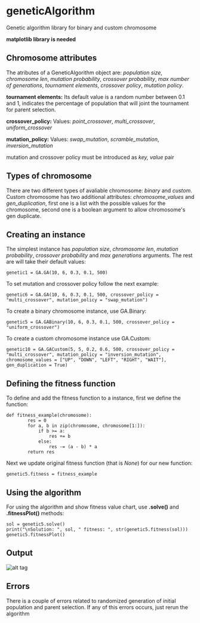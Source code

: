 # geneticAlgorithm
Genetic algorithm library for binary and custom chromosome

**matplotlib library is needed**


## Chromosome attributes

The atributes of a GeneticAlgorithm object are: _population size_, _chromosome len_, _mutation probability_, _crossover probability_, _max number of generations_, _tournament elements_, _crossover policy_,  _mutation policy_.

**tournament elements:** Its default value is a random number between 0.1 and 1, indicates the percentage of population that will joint the tournament for parent selection.

**crossover_policy:** Values: _point_crossover_, _multi_crossover_, _uniform_crossover_

**mutation_policy:** Values: _swap_mutation_, _scramble_mutation_, _inversion_mutation_

mutation and crossover policy must be introduced as _key, value_ pair 


## Types of chromosome

There are two different types of avaliable chromosome: _binary_ and _custom_.
Custom chromosome has two additional attributes: _chromosome_values_ and _gen_duplication_, first one is a list with the possible values for the chromosome, second one is a boolean argument to allow chromosome's gen duplicate.


## Creating an instance

The simplest instance has _population size_, _chromosome len_, _mutation probability_, _crossover probability_ and _max generations_ arguments. The rest are will take their default values:

```
genetic1 = GA.GA(10, 6, 0.3, 0.1, 500)
```
To set mutation and crossover policy follow the next example:

```
genetic6 = GA.GA(10, 6, 0.3, 0.1, 500, crossover_policy = "multi_crossover", mutation_policy = "swap_mutation")
```

To create a binary chromosome instance, use GA.Binary:

```
genetic5 = GA.GABinary(10, 6, 0.3, 0.1, 500, crossover_policy = "uniform_crossover") 
```

To create a custom chromosome instance use GA.Custom:

```
genetic10 = GA.GACustom(5, 5, 0.2, 0.6, 500, crossover_policy = "multi_crossover", mutation_policy = "inversion_mutation", chromosome_values = ["UP", "DOWN", "LEFT", "RIGHT", "WAIT"], gen_duplication = True)
```


## Defining the fitness function

To define and add the fitness function to a instance, first we define the function:

```
def fitness_example(chromosome):
        res = 0
        for a, b in zip(chromosome, chromosome[1:]):
            if b >= a:
                res += b
            else:
                res -= (a - b) * a
        return res
```

Next we update original fitness function (that is _None_) for our new function:

```
genetic5.fitness = fitness_example
```


## Using the algorithm

For using the algorithm and show fitness value chart, use **.solve()** and **.fitnessPlot()** methods:

```
sol = genetic5.solve()
print("\nSolution: ", sol, " fitness: ", str(genetic5.fitness(sol)))
genetic5.fitnessPlot()
```


## Output

![alt tag](https://i.gyazo.com/1204645be38f2845dac137b70f19d6ed.png)


## Errors

There is a couple of errors related to randomized generation of initial population and parent selection. If any of this errors occurs, just rerun the algorithm
